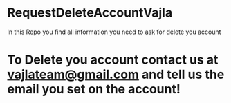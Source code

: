 # RequestDeleteAccountVajla
In this Repo you find all information you need to ask for delete you account

# To Delete you account contact us at vajlateam@gmail.com and tell us the email you set on the account!

